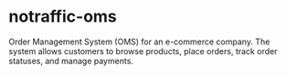 # notraffic-oms
Order Management System (OMS) for an e-commerce company. The system allows customers to browse products, place orders, track order statuses, and manage payments.
